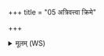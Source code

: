 +++
title = "05 अत्रिवत्त्वा क्रिमे"

+++
<details><summary>मूलम् (WS)</summary>

अत्रिवत्त्वा क्रिमे हन्मि कण्ववज्जमदग्निवत् ।  
अगस्त्यस्य ब्रह्मणा सर्वे ते क्रिमयो हताः ॥ ५ ॥
</details>